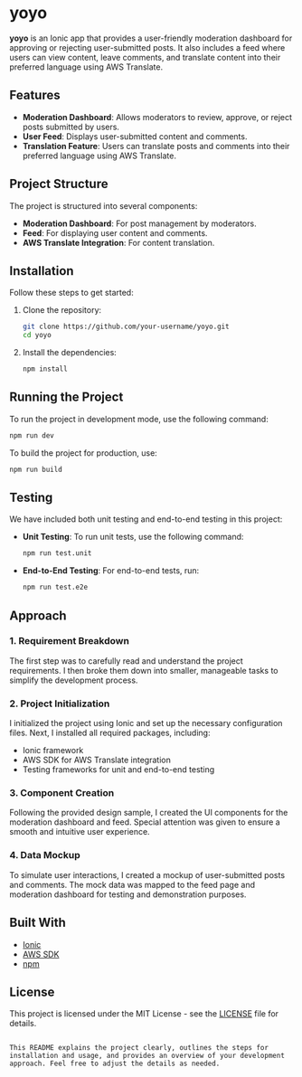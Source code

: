 # yoyo

**yoyo** is an Ionic app that provides a user-friendly moderation dashboard for approving or rejecting user-submitted posts. It also includes a feed where users can view content, leave comments, and translate content into their preferred language using AWS Translate.

## Features

- **Moderation Dashboard**: Allows moderators to review, approve, or reject posts submitted by users.
- **User Feed**: Displays user-submitted content and comments.
- **Translation Feature**: Users can translate posts and comments into their preferred language using AWS Translate.

## Project Structure

The project is structured into several components:
- **Moderation Dashboard**: For post management by moderators.
- **Feed**: For displaying user content and comments.
- **AWS Translate Integration**: For content translation.

## Installation

Follow these steps to get started:

1. Clone the repository:
   ```bash
   git clone https://github.com/your-username/yoyo.git
   cd yoyo
   ```

2. Install the dependencies:
   ```bash
   npm install
   ```

## Running the Project

To run the project in development mode, use the following command:
```bash
npm run dev
```

To build the project for production, use:
```bash
npm run build
```

## Testing

We have included both unit testing and end-to-end testing in this project:

- **Unit Testing**: To run unit tests, use the following command:
  ```bash
  npm run test.unit
  ```

- **End-to-End Testing**: For end-to-end tests, run:
  ```bash
  npm run test.e2e
  ```

## Approach

### 1. Requirement Breakdown

The first step was to carefully read and understand the project requirements. I then broke them down into smaller, manageable tasks to simplify the development process.

### 2. Project Initialization

I initialized the project using Ionic and set up the necessary configuration files. Next, I installed all required packages, including:
- Ionic framework
- AWS SDK for AWS Translate integration
- Testing frameworks for unit and end-to-end testing

### 3. Component Creation

Following the provided design sample, I created the UI components for the moderation dashboard and feed. Special attention was given to ensure a smooth and intuitive user experience.

### 4. Data Mockup

To simulate user interactions, I created a mockup of user-submitted posts and comments. The mock data was mapped to the feed page and moderation dashboard for testing and demonstration purposes.

## Built With

- [Ionic](https://ionicframework.com/)
- [AWS SDK](https://aws.amazon.com/sdk-for-javascript/)
- [npm](https://www.npmjs.com/)
  
## License

This project is licensed under the MIT License - see the [LICENSE](LICENSE) file for details.
```

This README explains the project clearly, outlines the steps for installation and usage, and provides an overview of your development approach. Feel free to adjust the details as needed.
